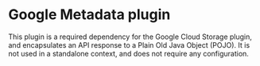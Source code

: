 # Google Metadata plugin

This plugin is a required dependency for the Google Cloud Storage plugin, and encapsulates an API response to a Plain Old Java Object (POJO).
It is not used in a standalone context, and does not require any configuration.

